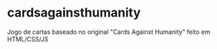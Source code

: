 # cardsagainsthumanity
 Jogo de cartas baseado no original "Cards Against Humanity" feito em HTML/CSS/JS
